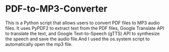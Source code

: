 # PDF-to-MP3-Converter
This is a Python script that allows users to convert PDF files to MP3 audio files. It uses PyPDF2 to extract text from the PDF files, Google Translate API to translate the text, and Google Text-to-Speech (gTTS) API to synthesize the speech and save the audio file.And I used the os.system script to automatically open the mp3 file.

